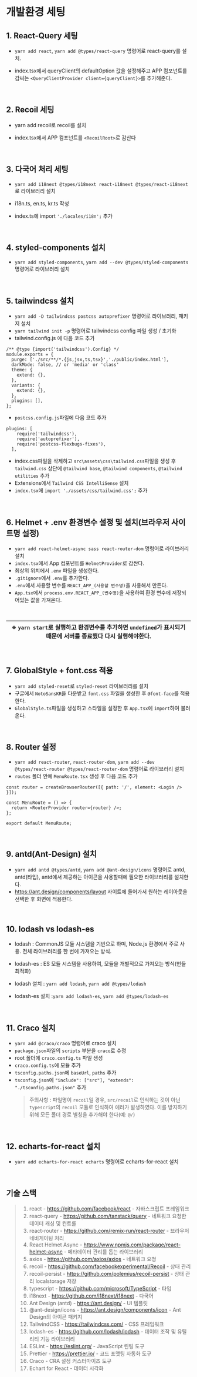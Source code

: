 # 개발환경 세팅

## 1. React-Query 세팅

- `yarn add react`, `yarn add @types/react-query` 명령어로 react-query를 설치.
- index.tsx에서 queryClient의 defaultOption 값을 설정해주고 APP 컴포넌트를 감싸는 `<QueryClientProvider client={queryClient}>`를 추가해준다.

  <br/>

## 2. Recoil 세팅

- yarn add recoil로 recoil를 설치
- index.tsx에서 APP 컴포넌트를 `<RecoilRoot>`로 감산다

  <br/>

## 3. 다국어 처리 세팅

- `yarn add i18next @types/i18next react-i18next @types/react-i18next`로 라이브러리 설치
- i18n.ts, en.ts, kr.ts 작성
- index.ts에 import `'./locales/i18n';` 추가

  <br/>

## 4. styled-components 설치

- `yarn add styled-components`, `yarn add --dev @types/styled-components` 명령어로 라이브러리 설치

<br/>

## 5. tailwindcss 설치

- `yarn add -D tailwindcss postcss autoprefixer` 명령어로 라이브러리, 패키지 설치
- `yarn tailwind init -p` 명령어로 tailwindcss config 파일 생성 / 초기화
- tailwind.config.js 에 다음 코드 추가

```
/** @type {import('tailwindcss').Config} */
module.exports = {
  purge: ['./src/**/*.{js,jsx,ts,tsx}','./public/index.html'],
  darkMode: false, // or 'media' or 'class'
  theme: {
    extend: {},
  },
  variants: {
    extend: {},
  },
  plugins: [],
};
```

- `postcss.config.js`파일에 다음 코드 추가

```
plugins: [
    require('tailwindcss'),
    require('autoprefixer'),
    require('postcss-flexbugs-fixes'),
  ],
```

- index.css파일을 삭제하고 `src\assets\css\tailwind.css`파일을 생성 후 `tailwind.css` 상단에 `@tailwind base`, `@tailwind components`, `@tailwind utilities` 추가
- Extensions에서 `Tailwind CSS IntelliSense` 설치
- `index.tsx`에 `import './assets/css/tailwind.css';` 추가

<br/>

## 6. Helmet + .env 환경변수 설정 및 설치(브라우저 사이트명 설정)

- `yarn add react-helmet-async sass react-router-dom` 명령어로 라이브러리 설치
- `index.tsx`에서 App 컴포넌트를 `HelmetProvider`로 감싼다.
- 최상위 위치에서 `.env` 파일을 생성한다.
- `.gitignore`에서 `.env`를 추가한다.
- `.env`에서 사용할 변수를 `REACT_APP_(사용할 변수명)`을 사용해서 만든다.
- `App.tsx`에서 `process.env.REACT_APP_(변수명)`을 사용하여 환경 변수에 저장되어있는 값을 가져온다.

<br/>

| ※ `yarn start`로 실행하고 환경변수를 추가하면 `undefined`가 표시되기 때문에 서버를 종료했다 다시 실행해야한다. |
| -------------------------------------------------------------------------------------------------------------- |

<br/>

## 7. GlobalStyle + font.css 적용

- `yarn add styled-reset`로 `styled-reset` 라이브러리를 설치
- 구글에서 `NotoSansKR`을 다운받고 `font.css` 파일을 생성한 후 `@font-face`를 적용한다.
- `GlobalStyle.ts`파일을 생성하고 스타일을 설정한 후 `App.tsx`에 `import`하여 불러온다.

<br/>

## 8. Router 설정

- `yarn add react-router`, `react-router-dom`, `yarn add --dev @types/react-router @types/react-router-dom` 명령어로 라이브러리 설치
- `routes` 폴더 안에 `MenuRoute.tsx` 생성 후 다음 코드 추가

```
const router = createBrowserRouter([{ path: '/', element: <Login /> }]);

const MenuRoute = () => {
  return <RouterProvider router={router} />;
};

export default MenuRoute;
```

<br/>

## 9. antd(Ant-Design) 설치

- `yarn add antd @types/antd`, `yarn add @ant-design/icons` 명령어로 antd, antd(타입), antd에서 제공하는 아이콘을 사용할때에 필요한 라이브러리를 설치한다.
- https://ant.design/components/layout 사이트에 들어가서 원하는 레이아웃을 선택한 후 화면에 적용한다.

<br/>

## 10. lodash vs lodash-es

- lodash : CommonJS 모듈 시스템을 기반으로 하며, Node.js 환경에서 주로 사용. 전체 라이브러리를 한 번에 가져오는 방식.

- lodash-es : ES 모듈 시스템을 사용하여, 모듈을 개별적으로 가져오는 방식(번들 최적화)

- lodash 설치 : `yarn add lodash`, `yarn add @types/lodash`
- lodash-es 설치 :`yarn add lodash-es`, `yarn add @types/lodash-es`

<br/>

## 11. Craco 설치

- `yarn add @craco/craco` 명령어로 craco 설치
- `package.json`파일의 `scripts` 부분을 `craco`로 수정
- root 폴더에 `craco.config.ts` 파일 생성
- `craco.config.ts`에 모듈 추가
- `tsconfig.paths.json`에 `baseUrl`, `paths` 추가
- `tsconfig.json`에 `"include": ["src"], "extends": "./tsconfig.paths.json"` 추가
  > 주의사항 : 파일명이 `recoil`일 경우, `src/recoil`로 인식하는 것이 아닌 `typescript`의 `recoil` 모듈로 인식하여 에러가 발생하였다. 이를 방지하기 위해 모든 폴더 경로 별칭을 추가해야 한다(예: `@/`)

<br/>

## 12. echarts-for-react 설치

- `yarn add echarts-for-react echarts` 명령어로 echarts-for-react 설치

<br/>

## 기술 스택

> 1. react - https://github.com/facebook/react - 자바스크립트 프레임워크
> 2. react-query - https://github.com/tanstack/query - 네트워크 요청한 데이터 캐싱 및 컨트롤
> 3. react-router - https://github.com/remix-run/react-router - 브라우저 네비게이팅 처리
> 4. React Helmet Async - https://www.npmjs.com/package/react-helmet-async - 메타데이터 관리를 돕는 라이브러리
> 5. axios - https://github.com/axios/axios - 네트워크 요청
> 6. recoil - https://github.com/facebookexperimental/Recoil - 상태 관리
> 7. recoil-persist - https://github.com/polemius/recoil-persist - 상태 관리 localstorage 저장
> 8. typescript - https://github.com/microsoft/TypeScript - 타입
> 9. i18next - https://github.com/i18next/i18next - 다국어
> 10. Ant Design (antd) - https://ant.design/ - UI 템플릿
> 11. @ant-design/icons - https://ant.design/components/icon - Ant Design의 아이콘 패키지
> 12. TailwindCSS - https://tailwindcss.com/ - CSS 프레임워크
> 13. lodash-es - https://github.com/lodash/lodash - 데이터 조작 및 유틸리티 기능 라이브러리
> 14. ESLint - https://eslint.org/ - JavaScript 린팅 도구
> 15. Prettier - https://prettier.io/ - 코드 포맷팅 자동화 도구
> 16. Craco - CRA 설정 커스터마이즈 도구
> 17. Echart for React - 데이터 시각화
